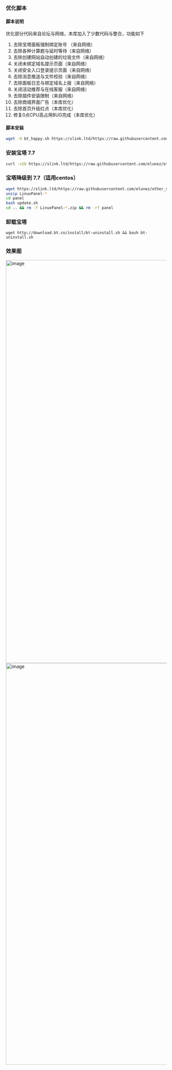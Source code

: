 ### 优化脚本
#### 脚本说明
优化部分代码来自论坛与网络，本库加入了少数代码与整合，功能如下
1. 去除宝塔面板强制绑定账号 （来自网络）
2. 去除各种计算题与延时等待（来自网络）
3. 去除创建网站自动创建的垃圾文件（来自网络）
4. 关闭未绑定域名提示页面（来自网络）
5. 关闭安全入口登录提示页面（来自网络）
6. 去除消息推送与文件校验（来自网络）
7. 去除面板日志与绑定域名上报（来自网络）
8. 关闭活动推荐与在线客服（来自网络）
9. 去除插件安装限制（来自网络）
10. 去除商城界面广告（本库优化）
11. 去除首页升级红点（本库优化）
12. 修复0点CPU高占用BUG完成（本库优化）
#### 脚本安装
```bash
wget -O bt_happy.sh https://slink.ltd/https://raw.githubusercontent.com/elunez/other_script/master/bt_7.7_happy/bt_happy.sh && chmod +x bt_happy.sh && ./bt_happy.sh
```

### 安装宝塔 7.7

```bash
curl -sSO https://slink.ltd/https://raw.githubusercontent.com/elunez/other_script/master/btpanel-v7.7.0/install/install_panel.sh && bash install_panel.sh
```

### 宝塔降级到 7.7（适用centos）

```bash
wget https://slink.ltd/https://raw.githubusercontent.com/elunez/other_script/master/btpanel-v7.7.0/install/src/LinuxPanel-7.7.0.zip
unzip LinuxPanel-*
cd panel
bash update.sh
cd .. && rm -f LinuxPanel-*.zip && rm -rf panel
```

### 卸载宝塔

```
wget http://download.bt.cn/install/bt-uninstall.sh && bash bt-uninstall.sh
```
### 效果图

<img width="1259" alt="image" src="https://user-images.githubusercontent.com/42142420/190320252-4e53840f-98c8-49e0-b6a9-d9517060dadd.png">

<img width="1255" alt="image" src="https://user-images.githubusercontent.com/42142420/190320337-3b8d3de3-479c-460e-be13-0d2ca3170a90.png">
